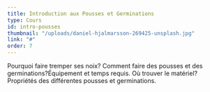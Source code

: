 ```yaml
---
title: Introduction aux Pousses et Germinations
type: Cours
id: intro-pousses
thumbnail: "/uploads/daniel-hjalmarsson-269425-unsplash.jpg"
link: "#"
order: 7
---
```


Pourquoi faire tremper ses noix? Comment faire des pousses et des germinations?Équipement et temps requis. Où trouver le matériel? Propriétés des différentes pousses et germinations.
